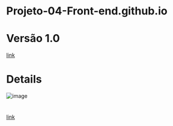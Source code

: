 # Projeto-04-Front-end.github.io

# Versão 1.0
[link](https://thiagomassenomaciel.github.io/Projeto-04-Front-end.github.io/)

# Details
![image](https://github.com/ThiagoMassenoMaciel/Projeto-04-Front-end.github.io/assets/107934374/ea6e1790-9266-4d39-abc2-e164477062c6)
# 
[link]( https://thiagomassenomaciel.github.io/Projeto-04-Front-end.github.io/details/index.html)
